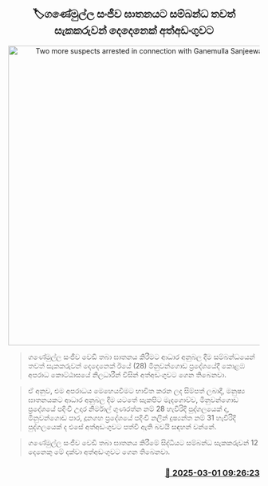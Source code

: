 <p align='center'><b><h2 align='center' title='Two more suspects arrested in connection with Ganemulla Sanjeewa murder'>🏷ගණේමුල්ල සංජීව ඝාතනයට සම්බන්ධ තවත් සැකකරුවන් දෙදෙනෙක් අත්අඩංගුවට</h2></b></p>
<p align='center'><img src='https://helakuru.sgp1.cdn.digitaloceanspaces.com/esana/images/lib/arrested2[1].jpg' width='600' alt='Two more suspects arrested in connection with Ganemulla Sanjeewa murder'></p>

> ගණේමුල්ල සංජීව වෙඩි තබා ඝාතනය කිරීමට ආධාර අනුබල දීම සම්බන්ධයෙන් තවත් සැකකරුවන් දෙදෙනෙක් ඊයේ (28) මිනුවන්ගොඩ ප්‍රදේශයේදී කොළඹ අපරාධ කොට්ඨාසයේ නිලධාරීන් විසින් අත්අඩංගුවට ගෙන තිබෙනවා.

> ඒ අනුව, එම අපරාධය මෙහෙයවීමට භාවිත කරන ලද සිම්පත් ලබාදී, මනුෂ්‍ය ඝාතනයකට ආධාර අනුබල දීම යටතේ සැකපිට මැදගොව්ව, මිනුවන්ගොඩ ප්‍රදේශයේ පදිංචි උදාර නිර්මාල් ගුණරත්න නම් 28 හැවිරිදි පුද්ගලයෙක් ද, මිනුවන්ගොඩ පාර, දූනගහ ප්‍රදේශයේ පදිංචි නලින් දුෂ්‍යන්ත නම් 31 හැවිරිදි පුද්ගලයෙක් ද එසේ අත්අඩංගුවට පත්වී ඇති බවයි සඳහන් වන්නේ.

> ගණේමුල්ල සංජීව වෙඩි තබා ඝාතනය කිරීමේ සිද්ධියට සම්බන්ධ සැකකරුවන් 12 දෙනෙකු මේ දක්වා අත්අඩංගුවට ගෙන තිබෙනවා.



<h3 align='right'><a href='https://www.helakuru.lk/esana/p/107937/'>📅 2025-03-01 09:26:23</a></h3>
